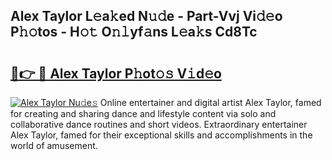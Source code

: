 ## Alex Taylor L𝚎a𝚔ed N𝚞𝚍e - Part-Vvj Vi𝚍𝚎o P𝚑𝚘tos - H𝚘𝚝 O𝚗𝚕yf𝚊ns L𝚎a𝚔s Cd8Tc

# <h2><a href="http://kf25l6.oniu.top/?m=Alex+Taylor">🔗👉 🔴 Alex Taylor P𝚑ot𝚘𝚜 V𝚒d𝚎o</a></h2>

[![Alex Taylor Nu𝚍e𝚜](https://i.imgur.com/0qMVB7G.gif)](http://kf25l6.oniu.top/?m=Alex+Taylor)
Online entertainer and digital artist Alex Taylor, famed for creating and sharing dance and lifestyle content via solo and collaborative dance routines and short videos. Extraordinary entertainer Alex Taylor, famed for their exceptional skills and accomplishments in the world of amusement.  
